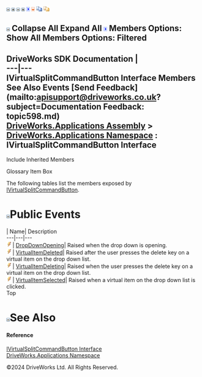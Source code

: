 ![](dotnetimages/collapse.gif) ![](dotnetimages/expand.gif) ![](dotnetimages/collapse.gif) ![](dotnetimages/expand.gif) ![](dotnetimages/drpdown.gif) ![](dotnetimages/drpdown_orange.gif) ![](dotnetimages/copycode.gif) ![](dotnetimages/copycodeHighlight.gif)

![](dotnetimages/collapse.gif) Collapse All Expand All ![](dotnetimages/drpdown.gif) Members Options: Show All  Members Options: Filtered   
---  
DriveWorks SDK Documentation  |   
---|---  
IVirtualSplitCommandButton Interface Members   
See Also Events [Send Feedback](mailto:apisupport@driveworks.co.uk?subject=Documentation Feedback: topic598.md)  
[DriveWorks.Applications Assembly](topic13.md) > [DriveWorks.Applications Namespace](topic16.md) : IVirtualSplitCommandButton Interface  
---  
  
Include Inherited Members    


Glossary Item Box

The following tables list the members exposed by [IVirtualSplitCommandButton](topic598.md).

# ![](dotnetimages/collapse.gif)Public Events

| Name| Description  
---|---|---  
![ Event](dotnetimages/Event.gif)| [DropDownOpening](topic603.md)| Raised when the drop down is opening.   
![ Event](dotnetimages/Event.gif)| [VirtualItemDeleted](topic604.md)| Raised after the user presses the delete key on a virtual item on the drop down list.   
![ Event](dotnetimages/Event.gif)| [VirtualItemDeleting](topic605.md)| Raised when the user presses the delete key on a virtual item on the drop down list.   
![ Event](dotnetimages/Event.gif)| [VirtualItemSelected](topic606.md)| Raised when a virtual item on the drop down list is clicked.   
Top

# ![](dotnetimages/collapse.gif)See Also

#### Reference

[IVirtualSplitCommandButton Interface](topic598.md)   
[DriveWorks.Applications Namespace](topic16.md)

©2024 DriveWorks Ltd. All Rights Reserved.

